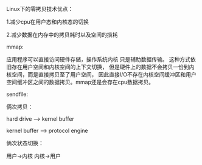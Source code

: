 Linux下的零拷贝技术优点：

1.减少cpu在用户态和内核态的切换

2.减少数据在内存中的拷贝耗时以及空间的损耗


mmap:

应用程序可以直接访问硬件存储，操作系统内核 只是辅助数据传输。
这种方式依旧存在用户空间和内核空间的上下文切换，
但是硬件上的数据不会拷贝一份到内核空间，而是直接拷贝至了用户空间，
因此直接I/O不存在内核空间缓冲区和用户空间缓冲区之间的数据拷贝。mmap还是会存在cpu数据拷贝。

sendfile:

俩次拷贝：

hard drive ——> kernel buffer

kernel buffer ——> protocol engine

俩次状态切换：

用户->内核 内核->用户